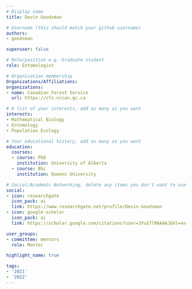```yaml
---
# Display name
title: Devin Goodsman

# Username (this should match your github username)
authors:
- goodsman

superuser: false

# Role/position e.g. Graduate student
role: Entomologist

# Organization membership
Organizations/Affiliations:
organizations:
- name: Canadian Forest Service
  url: https://cfs.nrcan.gc.ca

# A list of your interests, add as many as you want
interests:
- Mathematical Biology
- Entomology
- Population Ecology

# Your educational history, add as many as you want
education:
  courses:
  - course: PhD
    institution: University of Alberta
  - course: BSc
    institution: Queens University

# Social/Academic Networking, delete any items you don't want to use
social:
- icon: researchgate
  icon_pack: ai
  link: https://www.researchgate.net/profile/Devin-Goodsman
- icon: google-scholar
  icon_pack: ai
  link: https://scholar.google.com/citations?user=3YuS7lMAAAAJ&hl=en

user_groups:
- committee: mentors
  role: Mentor

highlight_name: true

tags:
- '2021'
- '2022'
---
```

